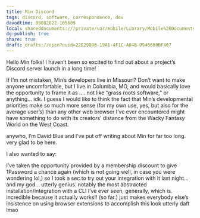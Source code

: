 ```yaml
---
title: Min Discord
tags: discord, software, correspondence, dev
davodtime: 09082022-105609
local: shareddocuments:///private/var/mobile/Library/Mobile%20Documents/iCloud~md~obsidian/Documents/OBSHIDDIAN/drafts/22E29808-19A1-4F1C-A04B-D945600BF467.md
dg-publish: true
share: true
draft: drafts://open?uuid=22E29808-19A1-4F1C-A04B-D945600BF467
---
```


Hello Min folks! I haven’t been so excited to find out about a project’s Discord server launch in a long time! 

If I’m not mistaken, Min’s developers live in Missouri? Don’t want to make anyone uncomfortable, but I live in Columbia, MO, and would basically love the opportunity to frame it as …. not like “grass roots software,” or anything… idk. I guess I would like to think the fact that Min’s developmental priorities make so much more sense (for my own use, yes, but also for the average user’s) than any other web browser I’ve ever encountered might have something to do with its creators’ distance from the Wacky Fantasy World on the West Coast. 

anywho, I’m David Blue and I’ve put off writing about Min for far too long. very glad to be here.

I also wanted to say:

I’ve taken the opportunity provided by a membership discount to give 1Password a chance again (which is not going well, in case you were wondering lol,) so I took a sec to try out your integration with it last night… and my god… utterly genius. notably the most abstracted installation/integration with a CLI I’ve ever seen, generally, which is. incredible because it actually works!! (so far.) just makes everybody else’s insistence on using browser extensions to accomplish this look utterly daft lmao